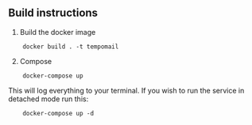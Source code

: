 ## Build instructions

1. Build the docker image
```shell
    docker build . -t tempomail
```
2. Compose 
```shell
    docker-compose up
```
This will log everything to your terminal. If you wish to run 
the service in detached mode run this:
```shell
    docker-compose up -d
```